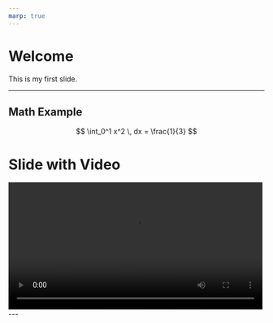 ```yaml
---
marp: true
---
```


# Welcome

This is my first slide.

---

## Math Example

$$
\int_0^1 x^2 \, dx = \frac{1}{3}
$$
# Slide with Video

<video controls width="500">
  <source src="video.mp4" type="video/mp4">
  Your browser doesn’t support this video tag.
</video>
---
